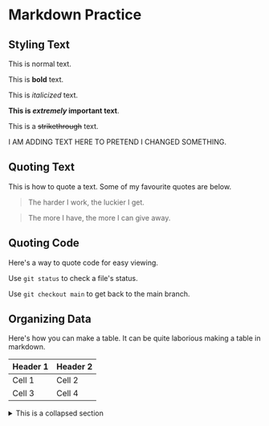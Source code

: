 # Markdown Practice

## Styling Text

This is normal text.

This is **bold** text.

This is *italicized* text.

**This is _extremely_ important text**.

This is a ~~strikethrough~~ text.

I AM ADDING TEXT HERE TO PRETEND I CHANGED SOMETHING. 

## Quoting Text

This is how to quote a text. Some of my favourite quotes are below.

> The harder I work, the luckier I get.

> The more I have, the more I can give away.

## Quoting Code

Here's a way to quote code for easy viewing.

Use `git status` to check a file's status.

Use `git checkout main` to get back to the main branch.

## Organizing Data

Here's how you can make a table. It can be quite laborious making a table in markdown.

| Header 1 | Header 2 |
| -------- | -------- |
| Cell 1 | Cell 2 |
| Cell 3 | Cell 4 |

<details>

<summary> This is a collapsed section </summary>

# Heading 1

I can add text here.

# Heading 2

I can add images and block quotes.

</details>
